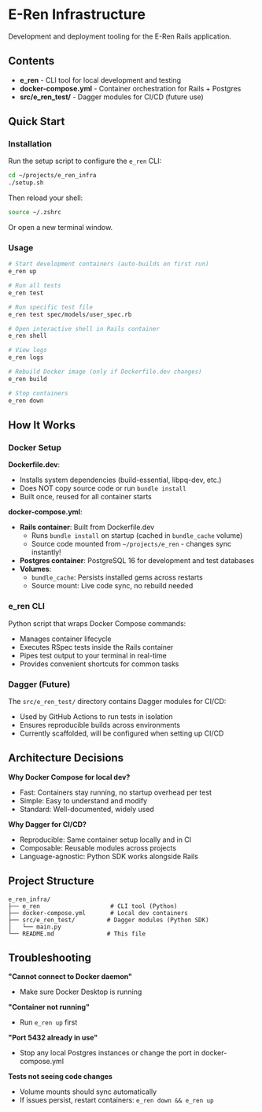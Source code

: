 # E-Ren Infrastructure

Development and deployment tooling for the E-Ren Rails application.

## Contents

- **e_ren** - CLI tool for local development and testing
- **docker-compose.yml** - Container orchestration for Rails + Postgres
- **src/e_ren_test/** - Dagger modules for CI/CD (future use)

## Quick Start

### Installation

Run the setup script to configure the `e_ren` CLI:

```bash
cd ~/projects/e_ren_infra
./setup.sh
```

Then reload your shell:

```bash
source ~/.zshrc
```

Or open a new terminal window.

### Usage

```bash
# Start development containers (auto-builds on first run)
e_ren up

# Run all tests
e_ren test

# Run specific test file
e_ren test spec/models/user_spec.rb

# Open interactive shell in Rails container
e_ren shell

# View logs
e_ren logs

# Rebuild Docker image (only if Dockerfile.dev changes)
e_ren build

# Stop containers
e_ren down
```

## How It Works

### Docker Setup

**Dockerfile.dev**:
- Installs system dependencies (build-essential, libpq-dev, etc.)
- Does NOT copy source code or run `bundle install`
- Built once, reused for all container starts

**docker-compose.yml**:
- **Rails container**: Built from Dockerfile.dev
  - Runs `bundle install` on startup (cached in `bundle_cache` volume)
  - Source code mounted from `~/projects/e_ren` - changes sync instantly!
- **Postgres container**: PostgreSQL 16 for development and test databases
- **Volumes**:
  - `bundle_cache`: Persists installed gems across restarts
  - Source mount: Live code sync, no rebuild needed

### e_ren CLI

Python script that wraps Docker Compose commands:
- Manages container lifecycle
- Executes RSpec tests inside the Rails container
- Pipes test output to your terminal in real-time
- Provides convenient shortcuts for common tasks

### Dagger (Future)

The `src/e_ren_test/` directory contains Dagger modules for CI/CD:
- Used by GitHub Actions to run tests in isolation
- Ensures reproducible builds across environments
- Currently scaffolded, will be configured when setting up CI/CD

## Architecture Decisions

**Why Docker Compose for local dev?**
- Fast: Containers stay running, no startup overhead per test
- Simple: Easy to understand and modify
- Standard: Well-documented, widely used

**Why Dagger for CI/CD?**
- Reproducible: Same container setup locally and in CI
- Composable: Reusable modules across projects
- Language-agnostic: Python SDK works alongside Rails

## Project Structure

```
e_ren_infra/
├── e_ren                    # CLI tool (Python)
├── docker-compose.yml       # Local dev containers
├── src/e_ren_test/         # Dagger modules (Python SDK)
│   └── main.py
└── README.md               # This file
```

## Troubleshooting

**"Cannot connect to Docker daemon"**
- Make sure Docker Desktop is running

**"Container not running"**
- Run `e_ren up` first

**"Port 5432 already in use"**
- Stop any local Postgres instances or change the port in docker-compose.yml

**Tests not seeing code changes**
- Volume mounts should sync automatically
- If issues persist, restart containers: `e_ren down && e_ren up`
